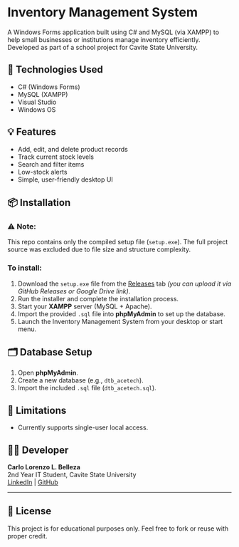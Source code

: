 # Inventory Management System

A Windows Forms application built using C# and MySQL (via XAMPP) to help small businesses or institutions manage inventory efficiently. Developed as part of a school project for Cavite State University.

## 🧰 Technologies Used
- C# (Windows Forms)
- MySQL (XAMPP)
- Visual Studio
- Windows OS

## 💡 Features
- Add, edit, and delete product records
- Track current stock levels
- Search and filter items
- Low-stock alerts
- Simple, user-friendly desktop UI

## 📦 Installation

### ⚠ Note:
This repo contains only the compiled setup file (`setup.exe`). The full project source was excluded due to file size and structure complexity.

### To install:
1. Download the `setup.exe` file from the [Releases](#) tab *(you can upload it via GitHub Releases or Google Drive link)*.
2. Run the installer and complete the installation process.
3. Start your **XAMPP** server (MySQL + Apache).
4. Import the provided `.sql` file into **phpMyAdmin** to set up the database.
5. Launch the Inventory Management System from your desktop or start menu.

## 🗂️ Database Setup
1. Open **phpMyAdmin**.
2. Create a new database (e.g., `dtb_acetech`).
3. Import the included `.sql` file (`dtb_acetech.sql`).

## 🚧 Limitations
- Currently supports single-user local access.

## 🧑‍💻 Developer
**Carlo Lorenzo L. Belleza**  
2nd Year IT Student, Cavite State University  
[LinkedIn](#) | [GitHub](https://github.com/Sterben-mod)

---

## 📄 License
This project is for educational purposes only. Feel free to fork or reuse with proper credit.

